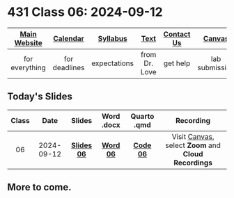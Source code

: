 # 431 Class 06: 2024-09-12

[Main Website](https://thomaselove.github.io/431-2024/) | [Calendar](https://thomaselove.github.io/431-2024/calendar.html) | [Syllabus](https://thomaselove.github.io/431-syllabus-2024/) | [Text](https://thomaselove.github.io/431-book/) | [Contact Us](https://thomaselove.github.io/431-2024/contact.html) | [Canvas](https://canvas.case.edu) | [Data and Code](https://github.com/THOMASELOVE/431-data)
:-----------: | :--------------: | :----------: | :---------: | :-------------: | :-----------: | :------------:
for everything | for deadlines | expectations | from Dr. Love | get help | lab submission | for downloads

## Today's Slides

Class | Date | Slides | Word .docx | Quarto .qmd | Recording
:---: | :--------: | :------: | :------: | :------: | :-------------:
06 | 2024-09-12 | **[Slides 06](https://thomaselove.github.io/431-slides-2024/class06.html)** | **[Word 06](https://thomaselove.github.io/431-slides-2024/class06w.docx)** | **[Code 06](https://github.com/THOMASELOVE/431-slides-2024/blob/main/class06.qmd)** | Visit [Canvas](https://canvas.case.edu/), select **Zoom** and **Cloud Recordings**

## More to come.
